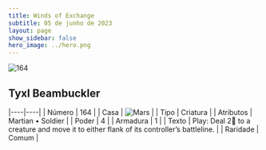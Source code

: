 ```yaml
---
title: Winds of Exchange
subtitle: 05 de junho de 2023
layout: page
show_sidebar: false
hero_image: ../hero.png
---
```


![164](https://mastervault-storage-prod.s3.amazonaws.com/media/card_front/en/600_164_8a6f6439ed5b_en.png)


## Tyxl Beambuckler

|----|----|
| Número | 164 |
| Casa | ![Mars](https://archonarcana.com/images/thumb/d/de/Mars.png/22px-Mars.png "Marte") |
| Tipo | Criatura |
| Atributos | Martian • Soldier |
| Poder | 4 |
| Armadura | 1 |
| Texto | Play: Deal 2 to a creature and move it to either flank of its controller’s battleline. |
| Raridade | Comum |
